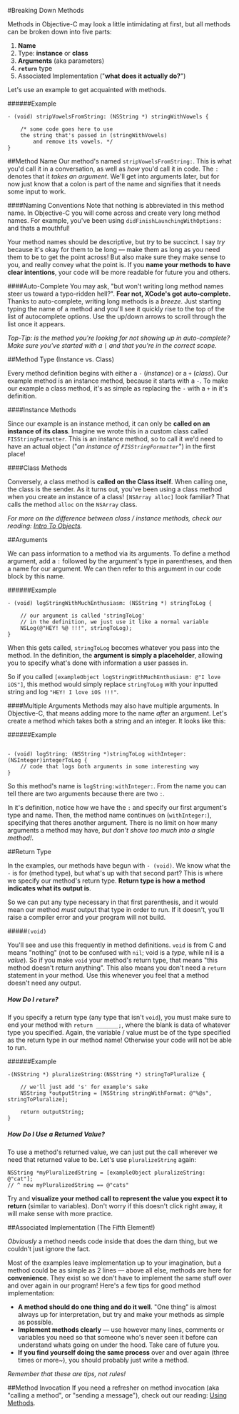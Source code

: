 #Breaking Down Methods

Methods in Objective-C may look a little intimidating at first, but all methods can be broken down into five parts:

1. **Name**
2. Type: **instance** or **class**
3. **Arguments** (aka parameters)
4. **`return`** type 
5. Associated Implementation ("**what does it actually do?**")

Let's use an example to get acquainted with methods.

######Example
```objc
- (void) stripVowelsFromString: (NSString *) stringWithVowels {
	
	/* some code goes here to use 
	the string that's passed in (stringWithVowels)
		and remove its vowels. */
}
```
##Method Name
Our method's named `stripVowelsFromString:`. This is what you'd call it in a conversation, as well as *how* you'd call it in code. The `:` denotes that it *takes an argument*. We'll get into arguments later, but for now just know that a colon is part of the name and signifies that it needs some input to work.

####Naming Conventions
Note that nothing is abbreviated in this method name. In Objective-C you will come across and create very long method names. For example, you've been using `didFinishLaunchingWithOptions:` and thats a mouthful!

Your method names should be descriptive, but *try* to be succinct. I say *try* because it's okay for them to be long — make them as long as you need them to be to get the point across! But also make sure they make sense to you, and really convey what the point is. If you **name your methods to have clear intentions**, your code will be more readable for future you and others. 

####Auto-Complete
You may ask, "but won't writing long method names steer us toward a typo-ridden hell?". **Fear not, XCode's got auto-complete.** Thanks to auto-complete, writing long methods is a *breeze*. Just starting typing the name of a method and you'll see it quickly rise to the top of the list of autocomplete options. Use the up/down arrows to scroll through the list once it appears.

*Top-Tip: is the method you're looking for not showing up in auto-complete? Make sure you've started with a* `[` *and that you're in the correct scope.*

##Method Type (Instance vs. Class)

Every method definition begins with either a `-` (*instance*) or a `+` (*class*). Our example method is an instance method, because it starts with a `-`. To make our example a class method, it's as simple as replacing the `-` with a  `+` in it's definition.

####Instance Methods

Since our example is an instance method, it can only be **called on an instance of its class**. Imagine we wrote this in a custom class called `FISStringFormatter`. This is an instance method, so to call it we'd need to have an actual object ("*an instance of `FISStringFormatter`*") in the first place! 

####Class Methods

Conversely, a class method is **called on the Class itself**. When calling one, the class is the sender. As it turns out, you've been using a class method when you create an instance of a class! `[NSArray alloc]` look familiar? That calls the method `alloc` on the `NSArray` class.

*For more on the difference between class / instance methods, check our reading: [Intro To Objects](https://github.com/learn-co-curriculum/reading-ios-introToObjects#difference-between-an-instance-and-a-class).*

##Arguments

We can pass information to a method via its arguments. To define a method argument, add a `:` followed by the argument's type in parentheses, and then a name for our argument. We can then refer to this argument in our code block by this name.

######Example
```objc
- (void) logStringWithMuchEnthusiasm: (NSString *) stringToLog {
	
	// our argument is called 'stringToLog'
	// in the definition, we just use it like a normal variable
	NSLog(@"HEY! %@ !!!", stringToLog);
}
```
When this gets called, `stringToLog` becomes whatever you pass into  the method. In the definition, the **argument is simply a placeholder**, allowing you to specify what's done with information a user passes in. 

So if you called `[exampleObject logStringWithMuchEnthusiasm: @"I love iOS"]`, this method would simply replace `stringToLog` with your inputted string and log `"HEY! I love iOS !!!"`. 

####Multiple Arguments
Methods may also have multiple arguments. In Objective-C, that means adding more to the name *after* an argument. Let's create a method which takes both a string and an integer. It looks like this: 

######Example
```objc

- (void) logString: (NSString *)stringToLog withInteger: (NSInteger)integerToLog {
	// code that logs both arguments in some interesting way
}
```
So this method's name is `logString:withInteger:`. From the name you can tell there are two arguments because there are two `:`. 

In it's definition, notice how we have the `:` and specify our first argument's type and name. Then, the method name continues on (`withInteger:`), specifying that theres another argument. There is no limit on how many arguments a method may have, *but don't shove too much into a single method!*.

##Return Type

In the examples, our methods have begun with `- (void)`. We know what the `-` is for (method type), but what's up with that second part? This is where we specify our method's return type. **Return type is how a method indicates what its output is**. 

So we can put any type necessary in that first parenthesis, and it would mean our method *must* output that type in order to run. If it doesn't, you'll raise a compiler error and your program will not build. 

#####`(void)`

You'll see and use this frequently in method definitions. `void` is from C and means "nothing" (not to be confused with `nil`; void is a *type*, while nil is a *value*). So if you make `void` your method's return type, that means "this method doesn't return anything". This also means you don't need a `return` statement in your method. Use this whenever you feel that a method doesn't need any output. 

##### How Do I `return`?

If you specify a return type (any type that isn't `void`), you must make sure to end your method with `return _______;`, where the blank is data of whatever type you specified. Again, the variable / value must be of the type specified as the return type in our method name! Otherwise your code will not be able to run.

######Example
```objc
-(NSString *) pluralizeString:(NSString *) stringToPluralize {
	
	// we'll just add 's' for example's sake
	NSString *outputString = [NSString stringWithFormat: @"%@s", stringToPluralize]; 

	return outputString;
}
```
##### How Do I Use a Returned Value?
To use a method's returned value, we can just put the call wherever we need that returned value to be. Let's use `pluralizeString` again:

````objc
NSString *myPluralizedString = [exampleObject pluralizeString: @"cat"];
// ^ now myPluralizedString == @"cats"
````
Try and **visualize your method call to represent the value you expect it to return** (similar to variables). Don't worry if this doesn't click right away, it will make sense with more practice.

##Associated Implementation (The Fifth Element!)

*Obviously* a method needs code inside that does the darn thing, but we couldn't just ignore the fact.

Most of the examples leave implementation up to your imagination, but a method could be as simple as 2 lines — above all else, methods are here for **convenience**. They exist so we don't have to implement the same stuff over and over again in our program! Here's a few tips for good method implementation:

   * **A method should do one thing and do it well**. "One thing" is almost always up for interpretation, but try and make your methods as simple as possible.
   * **Implement methods clearly** — use however many lines, comments or variables you need so that someone who's never seen it before can understand whats going on under the hood. Take care of future you.
   * **If you find yourself doing the same process** over and over again (three times or more~), you should probably just write a method.

*Remember that these are tips, not rules!*

##Method Invocation
If you need a refresher on method invocation (aka "calling a method", or "sending a message"), check out our reading: [Using Methods](https://github.com/learn-co-curriculum/reading-ios-using-methods).

